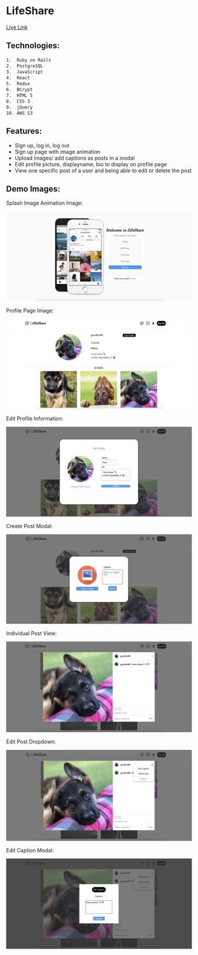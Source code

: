# LifeShare

[Live Link](https://life-share.herokuapp.com/#/)


## Technologies:

    1.  Ruby on Rails
    2.  PostgreSQL
    3.  JavaScript
    4.  React
    5.  Redux
    6.  BCrypt
    7.  HTML 5
    8.  CSS 3
    9.  jQuery
    10. AWS S3

## Features:
* Sign up, log in, log out
* Sign up page with image animation
* Upload images/ add captions as posts in a modal
* Edit profile picture, displayname, bio to display on profile page
* View one specific post of a user and being able to edit or delete the post

## Demo Images:

Splash Image Animation Image: 

![](https://github.com/ckuo15/LifeShare/blob/master/LifeShare/app/assets/images/splash-page.png)

Profile Page Image:

![](https://github.com/ckuo15/LifeShare/blob/master/LifeShare/app/assets/images/profile_page.png)

Edit Profile Information:

![](https://github.com/ckuo15/LifeShare/blob/master/LifeShare/app/assets/images/update_profile_modal.png)

Create Post Modal:

![](https://github.com/ckuo15/LifeShare/blob/master/LifeShare/app/assets/images/upload_modal.png)


Individual Post View:

![](https://github.com/ckuo15/LifeShare/blob/master/LifeShare/app/assets/images/post_show_modal.png)

Edit Post Dropdown:

![](https://github.com/ckuo15/LifeShare/blob/master/LifeShare/app/assets/images/edit_dropdown.png)

Edit Caption Modal:

![](https://github.com/ckuo15/LifeShare/blob/master/LifeShare/app/assets/images/edit_caption_modal.png)


